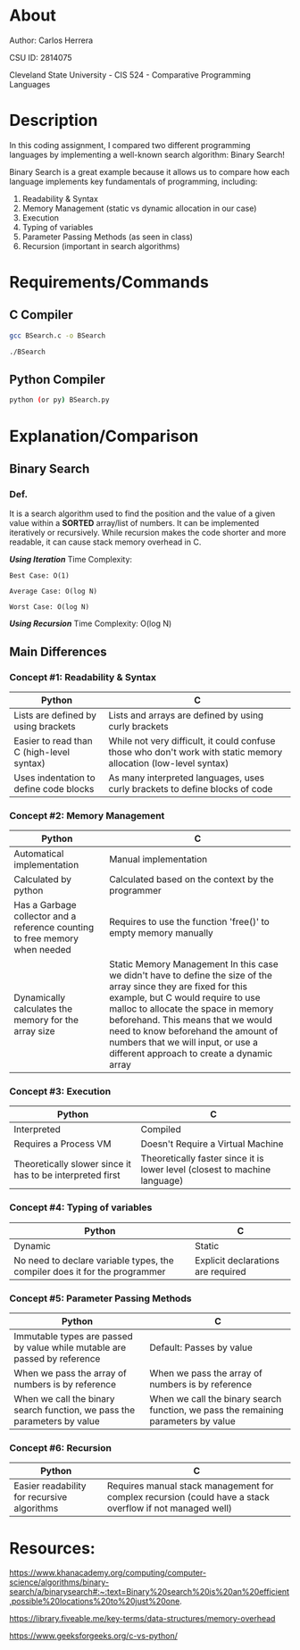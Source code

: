 # About

Author: Carlos Herrera

CSU ID: 2814075

Cleveland State University - CIS 524 - Comparative Programming Languages

# Description

In this coding assignment, I compared two different programming languages by implementing a well-known search algorithm: Binary Search!

Binary Search is a great example because it allows us to compare how each language implements key fundamentals of programming, including:
1. Readability & Syntax
2. Memory Management (static vs dynamic allocation in our case)
3. Execution
4. Typing of variables
5. Parameter Passing Methods (as seen in class)
6. Recursion (important in search algorithms)

# Requirements/Commands

## C Compiler
```bash
gcc BSearch.c -o BSearch
```
``` bash
./BSearch
```

## Python Compiler
```bash
python (or py) BSearch.py
```

# Explanation/Comparison
## Binary Search
### Def.
It is a search algorithm used to find the position and the value of a given value within a **SORTED** array/list of numbers. It can be implemented iteratively or recursively. While recursion makes the code shorter and more readable, it can cause stack memory overhead in C.

***Using Iteration***
Time Complexity: 

    Best Case: O(1)
    
    Average Case: O(log N)
    
    Worst Case: O(log N)

***Using Recursion***
Time Complexity: O(log N)


## Main Differences
### Concept #1: Readability & Syntax
| Python | C |
| --- | --- |
| Lists are defined by using brackets | Lists and arrays are defined by using curly brackets | 
| Easier to read than C (high-level syntax) | While not very difficult, it could confuse those who don't work with static memory allocation (low-level syntax) |
| Uses indentation to define code blocks | As many interpreted languages, uses curly brackets to define blocks of code |

### Concept #2: Memory Management

| Python | C |
| --- | --- |
| Automatical implementation | Manual implementation |
| Calculated by python | Calculated based on the context by the programmer |
| Has a Garbage collector and a reference counting to free memory when needed | Requires to use the function 'free()' to empty memory manually |
| Dynamically calculates the memory for the array size | Static Memory Management In this case we didn't have to define the size of the array since they are fixed for this example, but C would require to use malloc to allocate the space in memory beforehand. This means that we would need to know beforehand the amount of numbers that we will input, or use a different approach to create a dynamic array |


### Concept #3: Execution

| Python | C |
| --- | --- |
| Interpreted | Compiled |
| Requires a Process VM | Doesn't Require a Virtual Machine |
| Theoretically slower since it has to be interpreted first | Theoretically faster since it is lower level (closest to machine language) |

### Concept #4: Typing of variables

| Python | C |
| --- | --- |
| Dynamic | Static |
| No need to declare variable types, the compiler does it for the programmer | Explicit declarations are required |

### Concept #5: Parameter Passing Methods

| Python | C |
| --- | --- |
| Immutable types are passed by value while mutable are passed by reference | Default: Passes by value |
| When we pass the array of numbers is by reference | When we pass the array of numbers is by reference |
| When we call the binary search function, we pass the parameters by value | When we call the binary search function, we pass the remaining parameters by value|

### Concept #6: Recursion
| Python | C |
| --- | --- |
| Easier readability for recursive algorithms | Requires manual stack management for complex recursion (could have a stack overflow if not managed well)|

# Resources:
https://www.khanacademy.org/computing/computer-science/algorithms/binary-search/a/binarysearch#:~:text=Binary%20search%20is%20an%20efficient,possible%20locations%20to%20just%20one.

https://library.fiveable.me/key-terms/data-structures/memory-overhead 

https://www.geeksforgeeks.org/c-vs-python/
